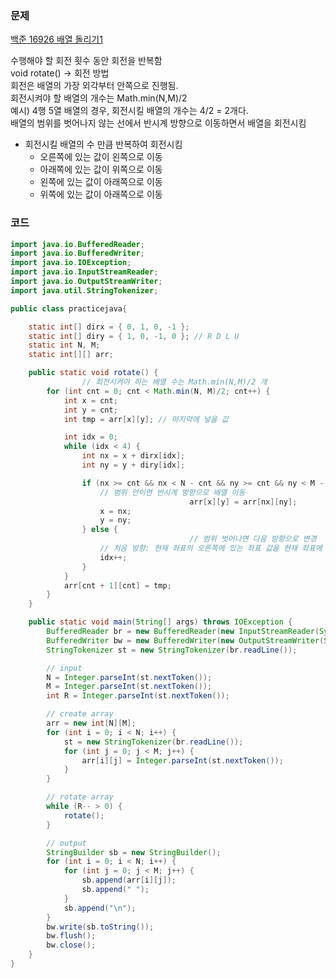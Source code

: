 ### 문제  
[백준 16926 배열 돌리기1](https://www.acmicpc.net/problem/16926)  

수행해야 할 회전 횟수 동안 회전을 반복함  
void rotate() → 회전 방법  
회전은 배열의 가장 외각부터 안쪽으로 진행됨.  
회전시켜야 할 배열의 개수는 Math.min(N,M)/2   
예시) 4행 5열 배열의 경우, 회전시킬 배열의 개수는 4/2 = 2개다.  
배열의 범위를 벗어나지 않는 선에서 반시계 방향으로 이동하면서 배열을 회전시킴  
- 회전시킬 배열의 수 만큼 반복하여 회전시킴  
    - 오른쪽에 있는 값이 왼쪽으로 이동  
    - 아래쪽에 있는 값이 위쪽으로 이동  
    - 왼쪽에 있는 값이 아래쪽으로 이동  
    - 위쪽에 있는 값이 아래쪽으로 이동

### 코드
```java
import java.io.BufferedReader;
import java.io.BufferedWriter;
import java.io.IOException;
import java.io.InputStreamReader;
import java.io.OutputStreamWriter;
import java.util.StringTokenizer;

public class practicejava{

    static int[] dirx = { 0, 1, 0, -1 };
    static int[] diry = { 1, 0, -1, 0 }; // R D L U
    static int N, M;
    static int[][] arr;

    public static void rotate() {
				// 회전시켜야 하는 배열 수는 Math.min(N,M)/2 개
        for (int cnt = 0; cnt < Math.min(N, M)/2; cnt++) {
            int x = cnt;
            int y = cnt;
            int tmp = arr[x][y]; // 마지막에 넣을 값

            int idx = 0;
            while (idx < 4) {
                int nx = x + dirx[idx];
                int ny = y + diry[idx];

                if (nx >= cnt && nx < N - cnt && ny >= cnt && ny < M - cnt) {
                    // 범위 안이면 반시계 방향으로 배열 이동
										arr[x][y] = arr[nx][ny];
                    x = nx;
                    y = ny;
                } else {
										// 범위 벗어나면 다음 방향으로 변경
                    // 처음 방향: 현재 좌표의 오른쪽에 있는 좌표 값을 현재 좌표에 대입
                    idx++;
                }
            }
            arr[cnt + 1][cnt] = tmp;
        }
    }

    public static void main(String[] args) throws IOException {
        BufferedReader br = new BufferedReader(new InputStreamReader(System.in));
        BufferedWriter bw = new BufferedWriter(new OutputStreamWriter(System.out));
        StringTokenizer st = new StringTokenizer(br.readLine());

        // input
        N = Integer.parseInt(st.nextToken());
        M = Integer.parseInt(st.nextToken());
        int R = Integer.parseInt(st.nextToken());

        // create array
        arr = new int[N][M];
        for (int i = 0; i < N; i++) {
            st = new StringTokenizer(br.readLine());
            for (int j = 0; j < M; j++) {
                arr[i][j] = Integer.parseInt(st.nextToken());
            }
        }

        // rotate array
        while (R-- > 0) {
            rotate();
        }

        // output
        StringBuilder sb = new StringBuilder();
        for (int i = 0; i < N; i++) {
            for (int j = 0; j < M; j++) {
                sb.append(arr[i][j]);
                sb.append(" ");
            }
            sb.append("\n");
        }
        bw.write(sb.toString());
        bw.flush();
        bw.close();
    }
}
